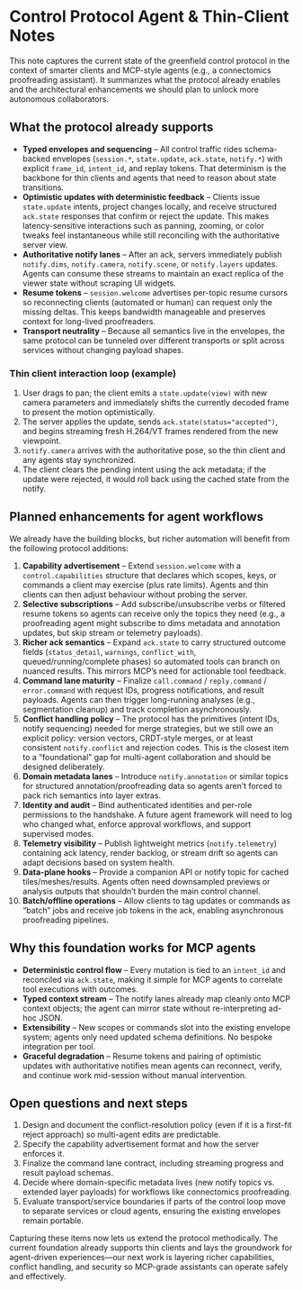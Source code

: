 # Control Protocol Agent & Thin-Client Notes

This note captures the current state of the greenfield control protocol in the
context of smarter clients and MCP-style agents (e.g., a connectomics
proofreading assistant). It summarizes what the protocol already enables and
the architectural enhancements we should plan to unlock more autonomous
collaborators.

## What the protocol already supports

- **Typed envelopes and sequencing** – All control traffic rides
  schema-backed envelopes (`session.*`, `state.update`, `ack.state`,
  `notify.*`) with explicit `frame_id`, `intent_id`, and replay tokens. That
  determinism is the backbone for thin clients and agents that need to reason
  about state transitions.
- **Optimistic updates with deterministic feedback** – Clients issue
  `state.update` intents, project changes locally, and receive structured
  `ack.state` responses that confirm or reject the update. This makes
  latency-sensitive interactions such as panning, zooming, or color tweaks feel
  instantaneous while still reconciling with the authoritative server view.
- **Authoritative notify lanes** – After an ack, servers immediately publish
  `notify.dims`, `notify.camera`, `notify.scene`, or `notify.layers` updates.
  Agents can consume these streams to maintain an exact replica of the viewer
  state without scraping UI widgets.
- **Resume tokens** – `session.welcome` advertises per-topic resume cursors so
  reconnecting clients (automated or human) can request only the missing
  deltas. This keeps bandwidth manageable and preserves context for long-lived
  proofreaders.
- **Transport neutrality** – Because all semantics live in the envelopes,
  the same protocol can be tunneled over different transports or split across
  services without changing payload shapes.

### Thin client interaction loop (example)

1. User drags to pan; the client emits a `state.update(view)` with new camera
   parameters and immediately shifts the currently decoded frame to present the
   motion optimistically.
2. The server applies the update, sends `ack.state(status="accepted")`, and
   begins streaming fresh H.264/VT frames rendered from the new viewpoint.
3. `notify.camera` arrives with the authoritative pose, so the thin client and
   any agents stay synchronized.
4. The client clears the pending intent using the ack metadata; if the update
   were rejected, it would roll back using the cached state from the notify.

## Planned enhancements for agent workflows

We already have the building blocks, but richer automation will benefit from
the following protocol additions:

1. **Capability advertisement** – Extend `session.welcome` with a
   `control.capabilities` structure that declares which scopes, keys, or
   commands a client may exercise (plus rate limits). Agents and thin clients
   can then adjust behaviour without probing the server.
2. **Selective subscriptions** – Add subscribe/unsubscribe verbs or filtered
   resume tokens so agents can receive only the topics they need (e.g., a
   proofreading agent might subscribe to dims metadata and annotation updates,
   but skip stream or telemetry payloads).
3. **Richer ack semantics** – Expand `ack.state` to carry structured outcome
   fields (`status_detail`, `warnings`, `conflict_with`, queued/running/complete
   phases) so automated tools can branch on nuanced results. This mirrors MCP’s
   need for actionable tool feedback.
4. **Command lane maturity** – Finalize `call.command` / `reply.command` /
   `error.command` with request IDs, progress notifications, and result
   payloads. Agents can then trigger long-running analyses (e.g., segmentation
   cleanup) and track completion asynchronously.
5. **Conflict handling policy** – The protocol has the primitives (intent IDs,
   notify sequencing) needed for merge strategies, but we still owe an explicit
   policy: version vectors, CRDT-style merges, or at least consistent
   `notify.conflict` and rejection codes. This is the closest item to a
   “foundational” gap for multi-agent collaboration and should be designed
   deliberately.
6. **Domain metadata lanes** – Introduce `notify.annotation` or similar topics
   for structured annotation/proofreading data so agents aren’t forced to pack
   rich semantics into layer extras.
7. **Identity and audit** – Bind authenticated identities and per-role
   permissions to the handshake. A future agent framework will need to log who
   changed what, enforce approval workflows, and support supervised modes.
8. **Telemetry visibility** – Publish lightweight metrics (`notify.telemetry`)
   containing ack latency, render backlog, or stream drift so agents can adapt
   decisions based on system health.
9. **Data-plane hooks** – Provide a companion API or notify topic for cached
   tiles/meshes/results. Agents often need downsampled previews or analysis
   outputs that shouldn’t burden the main control channel.
10. **Batch/offline operations** – Allow clients to tag updates or commands as
    “batch” jobs and receive job tokens in the ack, enabling asynchronous
    proofreading pipelines.

## Why this foundation works for MCP agents

- **Deterministic control flow** – Every mutation is tied to an `intent_id` and
  reconciled via `ack.state`, making it simple for MCP agents to correlate
  tool executions with outcomes.
- **Typed context stream** – The notify lanes already map cleanly onto MCP
  context objects; the agent can mirror state without re-interpreting ad-hoc
  JSON.
- **Extensibility** – New scopes or commands slot into the existing envelope
  system; agents only need updated schema definitions. No bespoke integration
  per tool.
- **Graceful degradation** – Resume tokens and pairing of optimistic updates
  with authoritative notifies mean agents can reconnect, verify, and continue
  work mid-session without manual intervention.

## Open questions and next steps

1. Design and document the conflict-resolution policy (even if it is a
   first-fit reject approach) so multi-agent edits are predictable.
2. Specify the capability advertisement format and how the server enforces it.
3. Finalize the command lane contract, including streaming progress and result
   payload schemas.
4. Decide where domain-specific metadata lives (new notify topics vs. extended
   layer payloads) for workflows like connectomics proofreading.
5. Evaluate transport/service boundaries if parts of the control loop move to
   separate services or cloud agents, ensuring the existing envelopes remain
   portable.

Capturing these items now lets us extend the protocol methodically. The current
foundation already supports thin clients and lays the groundwork for
agent-driven experiences—our next work is layering richer capabilities,
conflict handling, and security so MCP-grade assistants can operate safely and
effectively.
